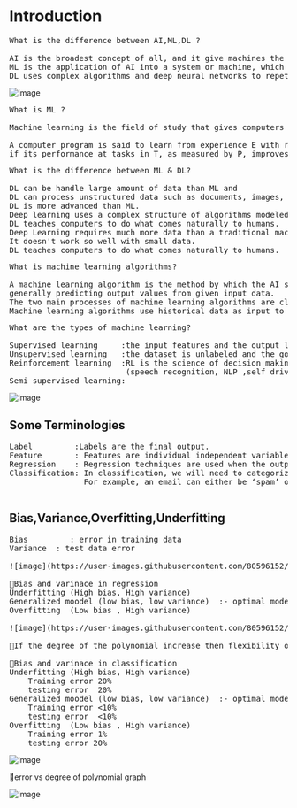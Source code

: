 # Introduction

<pre>
What is the difference between AI,ML,DL ?

AI is the broadest concept of all, and it give machines the ability to imitate human behavior.
ML is the application of AI into a system or machine, which helps it to self-learn and improve continuasly.
DL uses complex algorithms and deep neural networks to repetitively train a specific model or pattern.
</pre>
![image](https://user-images.githubusercontent.com/80596152/202169926-fbcf522a-b080-44fd-ac87-c9cbfa594bc0.png)

<pre>
What is ML ?

Machine learning is the field of study that gives computers the ability to learn without being explicitly learned.

A computer program is said to learn from experience E with respect to some class of tasks T and performance measure P, 
if its performance at tasks in T, as measured by P, improves with experience E.
</pre>

<pre>
What is the difference between ML & DL?

DL can be handle large amount of data than ML and 
DL can process unstructured data such as documents, images, and text.
DL is more advanced than ML.
Deep learning uses a complex structure of algorithms modeled on the human brain.
DL teaches computers to do what comes naturally to humans.
Deep Learning requires much more data than a traditional machine learning algorithm.
It doesn't work so well with small data.
DL teaches computers to do what comes naturally to humans.
</pre>


<pre>
What is machine learning algorithms?

A machine learning algorithm is the method by which the AI system conducts its task, 
generally predicting output values from given input data. 
The two main processes of machine learning algorithms are classification and regression.
Machine learning algorithms use historical data as input to predict new output values.
</pre>


<pre>
What are the types of machine learning?

Supervised learning     :the input features and the output labels are defined.
Unsupervised learning   :the dataset is unlabeled and the goal is to discover hidden relationships.
Reinforcement learning  :RL is the science of decision making.It is about taking suitable action to maximize reward in a particular situation.
                         (speech recognition, NLP ,self driving vehicle)
Semi supervised learning:
</pre>

![image](https://user-images.githubusercontent.com/80596152/202324134-58bca834-109a-4cae-a772-d9764649d067.png)


## Some Terminologies
<pre>
Label         :Labels are the final output.
Feature       : Features are individual independent variables that act as the input in the system.
Regression    : Regression techniques are used when the output is real-valued based on continuous variables.
Classification: In classification, we will need to categorize data into predefined classes. 
                For example, an email can either be ‘spam’ or ‘not spam’.

</pre>


## Bias,Variance,Overfitting,Underfitting
<pre>
Bias		 : error in training data 
Variance  : test data error

![image](https://user-images.githubusercontent.com/80596152/202327071-f580ef37-7e09-4169-bef7-e0b2ad23e053.png)

🦖Bias and varinace in regression
Underfitting (High bias, High variance)
Generalized moodel (low bias, low variance)  :- optimal model
Overfitting  (Low bias , High variance)

![image](https://user-images.githubusercontent.com/80596152/202328953-3e1361f3-2214-448d-93ca-7b281ccad521.png)

🦖If the degree of the polynomial increase then flexibility of the line increase andmodel tends to overfitting.

🦖Bias and varinace in classification
Underfitting (High bias, High variance)
	Training error 20%
	testing error  20%
Generalized moodel (low bias, low variance)  :- optimal model
	Training error <10%
	testing error  <10%
Overfitting  (Low bias , High variance)
	Training error 1%
	testing error 20%
</pre>
![image](https://user-images.githubusercontent.com/80596152/202328803-6ec43608-36da-4f31-b76f-93f973d288a3.png)


🦖error vs degree of polynomial graph


![image](https://user-images.githubusercontent.com/80596152/202328202-de310b14-1d53-4914-a2ec-c6daa06fd717.png)


















































